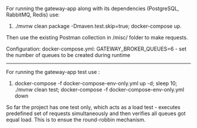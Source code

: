 For running the gateway-app along with its dependencies (PostgreSQL, RabbitMQ, Redis) use:
 1. ./mvnw clean package -Dmaven.test.skip=true; docker-compose up. 

Then use the existing Postman collection in /misc/ folder to make requests.

Configuration:
 docker-compose.yml:
  GATEWAY_BROKER_QUEUES=6 - set the number of queues to be created during runtime

-----------------------------------------------------------------------------------------------

For running the gateway-app test use :
 
 1. docker-compose -f docker-compose-env-only.yml up -d; sleep 10; ./mvnw clean test; docker-compose -f docker-compose-env-only.yml down

So far the project has one test only, which acts as a load test - executes predefined set of requests simultaneously and then verifies all queues got equal load. This is to ensue the round-robbin mechanism.
